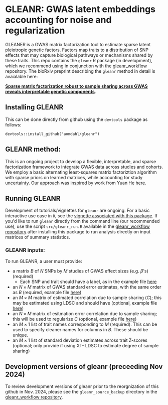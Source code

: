 # GLEANR: GWAS latent embeddings accounting for noise and regularization
GLEANER is a GWAS matrix factorization tool to estimate sparse latent pleiotropic genetic factors. Factors map traits to a distribution of SNP effects that may capture biological pathways or mechanisms shared by these traits. This repo contains the `gleanr` R package (in development), which we recommend using in conjunction with the [gleanr_workflow](https://github.com/aomdahl/gleanr_workflow) repository.
The bioRxiv preprint describing the `gleanr` method in detail is avaialable here:

[**Sparse matrix factorization robust to sample sharing across GWAS reveals interpretable genetic components**](https://www.biorxiv.org/content/10.1101/2024.11.12.623313v2).


## Installing GLEANR
This can be done directly from github using the  `devtools` package as follows:
```
devtools::install_github("aomdahl/gleanr")
```
## GLEANR method:
This is an ongoing project to develop a flexible, interpretable, and sparse factorization framework to integrate GWAS data across studies and cohorts. We employ a basic alternating least-squares matrix factoriztion algorithm with sparse priors on learned matrices, while accounting for study uncertainty.
Our approach was inspired by work from Yuan He [here](https://github.com/heyuan7676/ts_eQTLs).

## Running GLEANR
Development of tutorials/vignettes for `gleanr` are ongoing. For a basic interactive use case in `R`, see the [vignette associated with this package](https://github.com/aomdahl/gleanr/blob/main/vignettes/gleanr-basic.Rmd). If you'd like to run `gleanr` directly from the command line (our recommended use), use the script `src/gleanr_run.R` available in the [gleanr_workflow repository](https://github.com/aomdahl/gleanr_workflow) after installing this package to run analysis directly on input matrices of summary statistics.
### GLEANR inputs:
To run GLEANR, a user must provide: 
  - a matrix $B$ of $N$ SNPs by $M$ studies of GWAS effect sizes (e.g. $\beta$'s) (required)
    - Each SNP and trait should have a label, as in the example file [here](https://github.com/aomdahl/gleanr/blob/main/inst/extdata/sim1.effect_sizes.txt)
  - an $N \times M$ matrix of GWAS standard error estimates, with the same order as $B$ (required, example file [here](https://github.com/aomdahl/gleanr/blob/main/inst/extdata/sim1.std_error.txt))
  - an $M \times M$ matrix of estimated correlation due to sample sharing ($C$); this may be estimated using LDSC and should have  (optional, example file [here](https://github.com/aomdahl/gleanr/blob/main/inst/extdata/sim1.c_matrix.txt))
  - an $N \times M$ matrix  of esitmation error correlation due to sample sharing; this will be used to regularize $C$ (optional, example file [here](https://github.com/aomdahl/gleanr/blob/main/inst/extdata/sim1.c_se_matrix.txt))
  - an $M \times 1$ list of trait names corresponding to $M$ (required). This can be used to specify cleaner names for columns in $B$. These should be unique.
  - an $M \times 1$ list of standard deviation estimates across trait Z-scores (optional; only provide if using XT- LDSC to estimate degree of sample sharing)

## Development versions of gleanr (preceeding Nov 2024)
To review development versions of gleanr prior to the reorgnization of this github in Nov. 2024, please see the `gleanr_source_backup` directory in the [gleanr_workflow repository](https://github.com/aomdahl/gleanr_workflow/tree/main/gleanr_source_backup).
